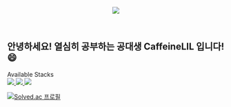 
<p align='center'>
    <img src="https://capsule-render.vercel.app/api?type=waving&height=299&color=gradient&text=NIce%20to%20Meet%20you&section=header&reversal=false&textBg=false&animation=fadeIn&fontSize=70&desc=programmer%20is%20an%20organism%20that%20convert%20caffeine%20into%20CODE&strokeWidth=0&descSize=10&descAlignY=64"/>
</p>
<br>

## 안녕하세요! 열심히 공부하는 공대생 CaffeineLIL 입니다! 😄


<p align='left'>
    Available Stacks<br>
      <a href="https://github.com/CaffeineLIL">
        <img src="https://img.shields.io/badge/Java-ED8B00?style=for-the-badge&logo=openjdk&logoColor=white"/>
      </a>
      <a href="https://github.com/CaffeineLIL">
        <img src="https://img.shields.io/badge/C-00599C?style=for-the-badge&logo=c&logoColor=white"/>
      </a>
      <a href="https://github.com/CaffeineLIL">
        <img src="https://img.shields.io/badge/Python-3776AB?style=for-the-badge&logo=python&logoColor=white"/>
      </a>
    </p> 
 </p>

[![Solved.ac
프로필](http://mazassumnida.wtf/api/v2/generate_badge?boj=lightme45)](https://solved.ac/lightme45)


<!--
**CaffeineLIL/CaffeineLIL** is a ✨ _special_ ✨ repository because its `README.md` (this file) appears on your GitHub profile.


Here are some ideas to get you started:

- 🔭 I’m currently working on ...
- 🌱 I’m currently learning ...
- 👯 I’m looking to collaborate on ...
- 🤔 I’m looking for help with ...
- 💬 Ask me about ...
- 📫 How to reach me: ...
- 😄 Pronouns: ...
- ⚡ Fun fact: ...
-->
